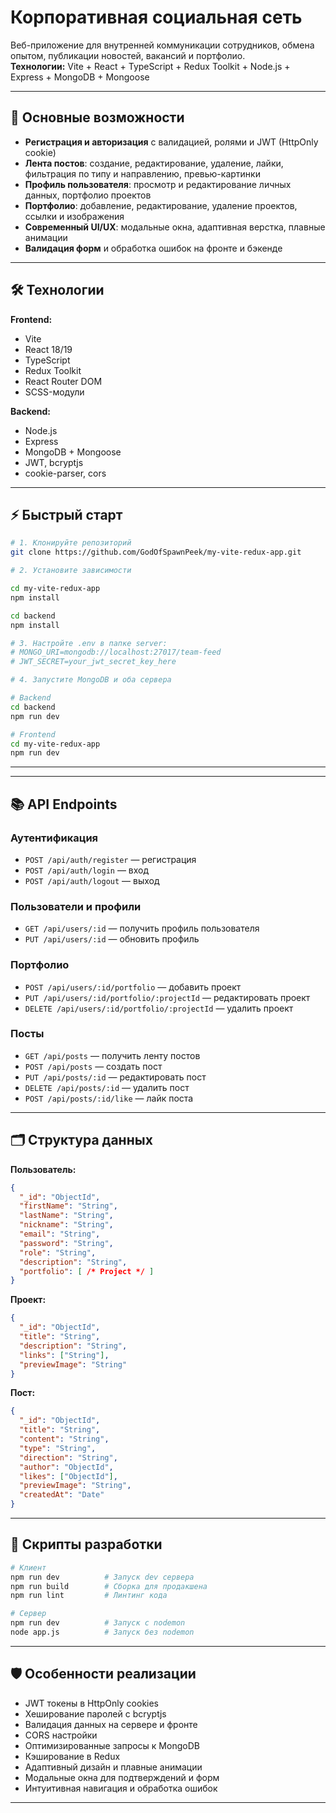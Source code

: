 # Корпоративная социальная сеть

Веб-приложение для внутренней коммуникации сотрудников, обмена опытом, публикации новостей, вакансий и портфолио.  
**Технологии:** Vite + React + TypeScript + Redux Toolkit + Node.js + Express + MongoDB + Mongoose

---

## 🚀 Основные возможности

- **Регистрация и авторизация** с валидацией, ролями и JWT (HttpOnly cookie)
- **Лента постов**: создание, редактирование, удаление, лайки, фильтрация по типу и направлению, превью-картинки
- **Профиль пользователя**: просмотр и редактирование личных данных, портфолио проектов
- **Портфолио**: добавление, редактирование, удаление проектов, ссылки и изображения
- **Современный UI/UX**: модальные окна, адаптивная верстка, плавные анимации
- **Валидация форм** и обработка ошибок на фронте и бэкенде

---

## 🛠️ Технологии

**Frontend:**
- Vite
- React 18/19
- TypeScript
- Redux Toolkit
- React Router DOM
- SCSS-модули

**Backend:**
- Node.js
- Express
- MongoDB + Mongoose
- JWT, bcryptjs
- cookie-parser, cors

---

## ⚡ Быстрый старт

```bash
# 1. Клонируйте репозиторий
git clone https://github.com/GodOfSpawnPeek/my-vite-redux-app.git

# 2. Установите зависимости

cd my-vite-redux-app
npm install

cd backend
npm install

# 3. Настройте .env в папке server:
# MONGO_URI=mongodb://localhost:27017/team-feed
# JWT_SECRET=your_jwt_secret_key_here

# 4. Запустите MongoDB и оба сервера

# Backend
cd backend
npm run dev

# Frontend
cd my-vite-redux-app
npm run dev
```

---


---

## 📚 API Endpoints

### Аутентификация
- `POST /api/auth/register` — регистрация
- `POST /api/auth/login` — вход
- `POST /api/auth/logout` — выход

### Пользователи и профили
- `GET /api/users/:id` — получить профиль пользователя
- `PUT /api/users/:id` — обновить профиль

### Портфолио
- `POST /api/users/:id/portfolio` — добавить проект
- `PUT /api/users/:id/portfolio/:projectId` — редактировать проект
- `DELETE /api/users/:id/portfolio/:projectId` — удалить проект

### Посты
- `GET /api/posts` — получить ленту постов
- `POST /api/posts` — создать пост
- `PUT /api/posts/:id` — редактировать пост
- `DELETE /api/posts/:id` — удалить пост
- `POST /api/posts/:id/like` — лайк поста

---

## 🗂️ Структура данных

**Пользователь:**
```json
{
  "_id": "ObjectId",
  "firstName": "String",
  "lastName": "String",
  "nickname": "String",
  "email": "String",
  "password": "String",
  "role": "String",
  "description": "String",
  "portfolio": [ /* Project */ ]
}
```

**Проект:**
```json
{
  "_id": "ObjectId",
  "title": "String",
  "description": "String",
  "links": ["String"],
  "previewImage": "String"
}
```

**Пост:**
```json
{
  "_id": "ObjectId",
  "title": "String",
  "content": "String",
  "type": "String",
  "direction": "String",
  "author": "ObjectId",
  "likes": ["ObjectId"],
  "previewImage": "String",
  "createdAt": "Date"
}
```

---

## 📝 Скрипты разработки

```bash
# Клиент
npm run dev          # Запуск dev сервера
npm run build        # Сборка для продакшена
npm run lint         # Линтинг кода

# Сервер
npm run dev          # Запуск с nodemon
node app.js          # Запуск без nodemon
```

---

## 🛡️ Особенности реализации

- JWT токены в HttpOnly cookies
- Хеширование паролей с bcryptjs
- Валидация данных на сервере и фронте
- CORS настройки
- Оптимизированные запросы к MongoDB
- Кэширование в Redux
- Адаптивный дизайн и плавные анимации
- Модальные окна для подтверждений и форм
- Интуитивная навигация и обработка ошибок

---


